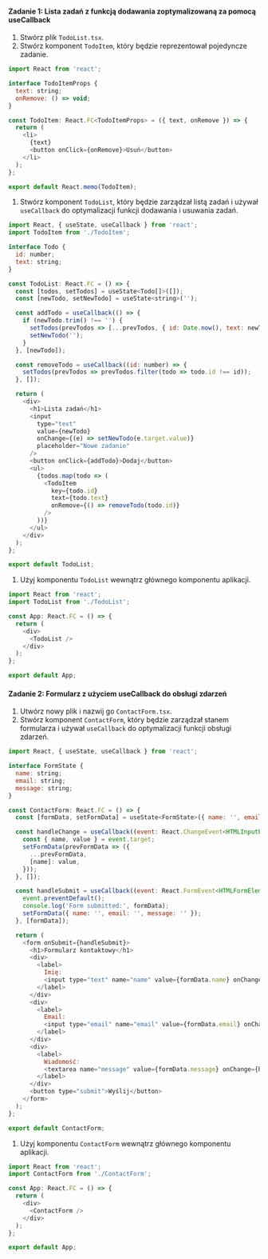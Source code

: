 #### Zadanie 1: Lista zadań z funkcją dodawania zoptymalizowaną za pomocą useCallback

1. Stwórz plik `TodoList.tsx`.
1. Stwórz komponent `TodoItem`, który będzie reprezentował pojedyncze zadanie.
```js
import React from 'react';

interface TodoItemProps {
  text: string;
  onRemove: () => void;
}

const TodoItem: React.FC<TodoItemProps> = ({ text, onRemove }) => {
  return (
    <li>
      {text}
      <button onClick={onRemove}>Usuń</button>
    </li>
  );
};

export default React.memo(TodoItem);
```
1. Stwórz komponent `TodoList`, który będzie zarządzał listą zadań i używał `useCallback` do optymalizacji funkcji dodawania i usuwania zadań.
```js
import React, { useState, useCallback } from 'react';
import TodoItem from './TodoItem';

interface Todo {
  id: number;
  text: string;
}

const TodoList: React.FC = () => {
  const [todos, setTodos] = useState<Todo[]>([]);
  const [newTodo, setNewTodo] = useState<string>('');

  const addTodo = useCallback(() => {
    if (newTodo.trim() !== '') {
      setTodos(prevTodos => [...prevTodos, { id: Date.now(), text: newTodo }]);
      setNewTodo('');
    }
  }, [newTodo]);

  const removeTodo = useCallback((id: number) => {
    setTodos(prevTodos => prevTodos.filter(todo => todo.id !== id));
  }, []);

  return (
    <div>
      <h1>Lista zadań</h1>
      <input
        type="text"
        value={newTodo}
        onChange={(e) => setNewTodo(e.target.value)}
        placeholder="Nowe zadanie"
      />
      <button onClick={addTodo}>Dodaj</button>
      <ul>
        {todos.map(todo => (
          <TodoItem
            key={todo.id}
            text={todo.text}
            onRemove={() => removeTodo(todo.id)}
          />
        ))}
      </ul>
    </div>
  );
};

export default TodoList;
```
1. Użyj komponentu `TodoList` wewnątrz głównego komponentu aplikacji.
```js
import React from 'react';
import TodoList from './TodoList';

const App: React.FC = () => {
  return (
    <div>
      <TodoList />
    </div>
  );
};

export default App;
```

#### Zadanie 2: Formularz z użyciem useCallback do obsługi zdarzeń

1. Utwórz nowy plik i nazwij go `ContactForm.tsx`.
1. Stwórz komponent `ContactForm`, który będzie zarządzał stanem formularza i używał `useCallback` do optymalizacji funkcji obsługi zdarzeń.
```js
import React, { useState, useCallback } from 'react';

interface FormState {
  name: string;
  email: string;
  message: string;
}

const ContactForm: React.FC = () => {
  const [formData, setFormData] = useState<FormState>({ name: '', email: '', message: '' });

  const handleChange = useCallback((event: React.ChangeEvent<HTMLInputElement | HTMLTextAreaElement>) => {
    const { name, value } = event.target;
    setFormData(prevFormData => ({
      ...prevFormData,
      [name]: value,
    }));
  }, []);

  const handleSubmit = useCallback((event: React.FormEvent<HTMLFormElement>) => {
    event.preventDefault();
    console.log('Form submitted:', formData);
    setFormData({ name: '', email: '', message: '' });
  }, [formData]);

  return (
    <form onSubmit={handleSubmit}>
      <h1>Formularz kontaktowy</h1>
      <div>
        <label>
          Imię:
          <input type="text" name="name" value={formData.name} onChange={handleChange} />
        </label>
      </div>
      <div>
        <label>
          Email:
          <input type="email" name="email" value={formData.email} onChange={handleChange} />
        </label>
      </div>
      <div>
        <label>
          Wiadomość:
          <textarea name="message" value={formData.message} onChange={handleChange}></textarea>
        </label>
      </div>
      <button type="submit">Wyślij</button>
    </form>
  );
};

export default ContactForm;
```
1. Użyj komponentu `ContactForm` wewnątrz głównego komponentu aplikacji.
```js
import React from 'react';
import ContactForm from './ContactForm';

const App: React.FC = () => {
  return (
    <div>
      <ContactForm />
    </div>
  );
};

export default App;
```
